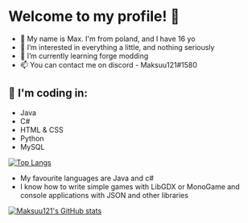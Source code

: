 # Welcome to my profile! 👋

- 👾 My name is Max. I'm from poland, and I have 16 yo
- 👀 I’m interested in everything a little, and nothing seriously
- 🌱 I’m currently learning forge modding
- 📫 You can contact me on discord - Maksuu121#1580

## 💾 I'm coding in:
  - Java
  - C#
  - HTML & CSS
  - Python
  - MySQL
  
[![Top Langs](https://github-readme-stats.vercel.app/api/top-langs/?username=Masiu121&theme=radical)](https://github.com/anuraghazra/github-readme-stats)
  
- My favourite languages are Java and c#
- I know how to write simple games with LibGDX or MonoGame and console applications with JSON and other libraries

[![Maksuu121's GitHub stats](https://github-readme-stats.vercel.app/api?username=Masiu121&theme=radical)](https://github.com/anuraghazra/github-readme-stats)

<!---
Masiu121/Masiu121 is a ✨ special ✨ repository because its `README.md` (this file) appears on your GitHub profile.
You can click the Preview link to take a look at your changes.
--->
